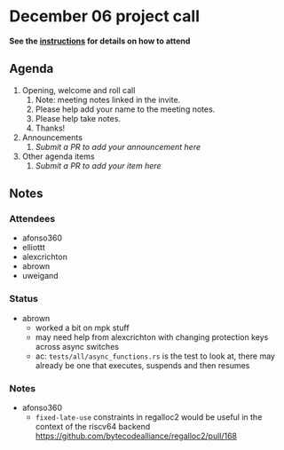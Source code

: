 # December 06 project call

**See the [instructions](../README.md) for details on how to attend**

## Agenda
1. Opening, welcome and roll call
    1. Note: meeting notes linked in the invite.
    1. Please help add your name to the meeting notes.
    1. Please help take notes.
    1. Thanks!
1. Announcements
    1. _Submit a PR to add your announcement here_
1. Other agenda items
    1. _Submit a PR to add your item here_

## Notes

### Attendees

* afonso360
* elliottt
* alexcrichton
* abrown
* uweigand

### Status

* abrown
  * worked a bit on mpk stuff
  * may need help from alexcrichton with changing protection keys across async
    switches
  * ac: `tests/all/async_functions.rs` is the test to look at, there may already
    be one that executes, suspends and then resumes

### Notes

* afonso360
  * `fixed-late-use` constraints in regalloc2 would be useful in the context of
    the riscv64 backend <https://github.com/bytecodealliance/regalloc2/pull/168>
